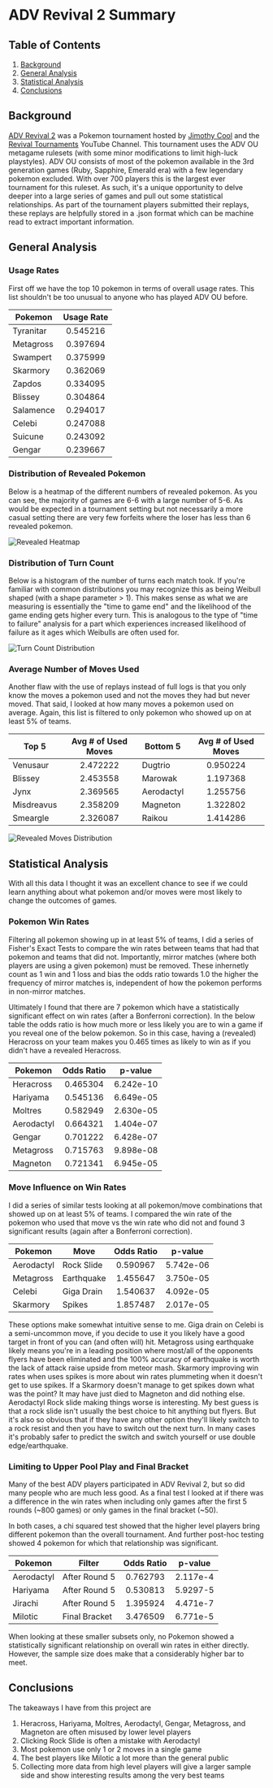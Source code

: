 # ADV Revival 2 Summary


## Table of Contents
1. [Background](#background)
2. [General Analysis](#general-analysis)
3. [Statistical Analysis](#statistical-analysis)
4. [Conclusions](#conclusions)


## Background
[ADV Revival 2](https://youtu.be/mPNWXh-YwJE?si=dD1SDCZ0zD9bS984) was a Pokemon tournament hosted by [Jimothy Cool](https://www.youtube.com/@jimothycool) and the [Revival Tournaments](https://www.youtube.com/@RevivalTournaments) YouTube Channel. This tournament uses the ADV OU metagame rulesets (with some minor modifications to limit high-luck playstyles). ADV OU consists of most of the pokemon available in the 3rd generation games (Ruby, Sapphire, Emerald era) with a few legendary pokemon excluded. With over 700 players this is the largest ever tournament for this ruleset. As such, it's a unique opportunity to delve deeper into a large series of games and pull out some statistical relationships. As part of the tournament players submitted their replays, these replays are helpfully stored in a .json format which can be machine read to extract important information.


## General Analysis


### Usage Rates


First off we have the top 10 pokemon in terms of overall usage rates. This list shouldn't be too unusual to anyone who has played ADV OU before.


|  Pokemon  | Usage Rate |
|-----------|:----------:|
| Tyranitar |   0.545216 |
| Metagross |   0.397694 |
|  Swampert |   0.375999 |
|  Skarmory |   0.362069 |
|    Zapdos |   0.334095 |
|   Blissey |   0.304864 |
| Salamence |   0.294017 |
|    Celebi |   0.247088 |
|   Suicune |   0.243092 |
|    Gengar |   0.239667 |


### Distribution of Revealed Pokemon


Below is a heatmap of the different numbers of revealed pokemon. As you can see, the majority of games are 6-6 with a large number of 5-6. As would be expected in a tournament setting but not necessarily a more casual setting there are very few forfeits where the loser has less than 6 revealed pokemon.


![Revealed Heatmap](./data/teammate_count_heatmap.png)


### Distribution of Turn Count


Below is a histogram of the number of turns each match took. If you're familiar with common distributions you may recognize this as being Weibull shaped (with a shape parameter > 1). This makes sense as what we are measuring is essentially the "time to game end" and the likelihood of the game ending gets higher every turn. This is analogous to the type of "time to failure" analysis for a part which experiences increased likelihood of failure as it ages which Weibulls are often used for.


![Turn Count Distribution](./data/turn_count_histogram.png)


### Average Number of Moves Used


Another flaw with the use of replays instead of full logs is that you only know the moves a pokemon used and not the moves they had but never moved. That said, I looked at how many moves a pokemon used on average. Again, this list is filtered to only pokemon who showed up on at least 5% of teams.


| Top 5      | Avg # of Used Moves | Bottom 5   | Avg # of Used Moves |
|------------|:-------------------:|------------|:-------------------:|
|   Venusaur |            2.472222 |    Dugtrio | 0.950224            |
|    Blissey |            2.453558 |    Marowak | 1.197368            |
|       Jynx |            2.369565 | Aerodactyl | 1.255756            |
| Misdreavus |            2.358209 |   Magneton | 1.322802            |
|   Smeargle |            2.326087 |     Raikou | 1.414286            |


![Revealed Moves Distribution](./data/revealed_moves.png)


## Statistical Analysis


With all this data I thought it was an excellent chance to see if we could learn anything about what pokemon and/or moves were most likely to change the outcomes of games.


### Pokemon Win Rates
Filtering all pokemon showing up in at least 5% of teams, I did a series of Fisher's Exact Tests to compare the win rates between teams that had that pokemon and teams that did not. Importantly, mirror matches (where both players are using a given pokemon) must be removed. These inhernetly count as 1 win and 1 loss and bias the odds ratio towards 1.0 the higher the frequency of mirror matches is, independent of how the pokemon performs in non-mirror matches.

Ultimately I found that there are 7 pokemon which have a statistically significant effect on win rates (after a Bonferroni correction). In the below table the odds ratio is how much more or less likely you are to win a game if you reveal one of the below pokemon. So in this case, having a (revealed) Heracross on your team makes you 0.465 times as likely to win as if you didn't have a revealed Heracross.


|  Pokemon   | Odds Ratio | p-value   |
|------------|:----------:|:---------:|
| Heracross  | 0.465304   | 6.242e-10 |
| Hariyama   | 0.545136   | 6.649e-05 |
| Moltres    | 0.582949   | 2.630e-05 |
| Aerodactyl | 0.664321   | 1.404e-07 |
| Gengar     | 0.701222   | 6.428e-07 |
| Metagross  | 0.715763   | 9.898e-08 |
| Magneton   | 0.721341   | 6.945e-05 |


### Move Influence on Win Rates
I did a series of similar tests looking at all pokemon/move combinations that showed up on at least 5% of teams. I compared the win rate of the pokemon who used that move vs the win rate who did not and found 3 significant results (again after a Bonferroni correction).


|  Pokemon   | Move       |Odds Ratio| p-value   |
|------------|------------|:--------:|:---------:|
| Aerodactyl | Rock Slide | 0.590967 | 5.742e-06 |
| Metagross  | Earthquake | 1.455647 | 3.750e-05 |
| Celebi     | Giga Drain | 1.540637 | 4.092e-05 |
| Skarmory   | Spikes     | 1.857487 | 2.017e-05 |


These options make somewhat intuitive sense to me. Giga drain on Celebi is a semi-uncommon move, if you decide to use it you likely have a good target in front of you can (and often will) hit. Metagross using earthquake likely means you're in a leading position where most/all of the opponents flyers have been eliminated and the 100% accuracy of earthquake is worth the lack of attack raise upside from meteor mash. Skarmory improving win rates when uses spikes is more about win rates plummeting when it doesn't get to use spikes. If a Skarmory doesn't manage to get spikes down what was the point? It may have just died to Magneton and did nothing else. Aerodactyl Rock slide making things worse is interesting. My best guess is that a rock slide isn't usually the best choice to hit anything but flyers. But it's also so obvious that if they have any other option they'll likely switch to a rock resist and then you have to switch out the next turn. In many cases it's probably safer to predict the switch and switch yourself or use double edge/earthquake.

### Limiting to Upper Pool Play and Final Bracket
Many of the best ADV players participated in ADV Revival 2, but so did many people who are much less good. As a final test I looked at if there was a difference in the win rates when including only games after the first 5 rounds (~800 games) or only games in the final bracket (~50).


In both cases, a chi squared test showed that the higher level players bring different pokemon than the overall tournament. And further post-hoc testing showed 4 pokemon for which that relationship was significant.


|  Pokemon   | Filter        |Odds Ratio| p-value  |
|------------|---------------|:--------:|:--------:|
| Aerodactyl | After Round 5 | 0.762793 | 2.117e-4 |
| Hariyama   | After Round 5 | 0.530813 | 5.9297-5 |
| Jirachi    | After Round 5 | 1.395924 | 4.471e-7 |
| Milotic    | Final Bracket | 3.476509 | 6.771e-5 |


When looking at these smaller subsets only, no Pokemon showed a statistically significant relationship on overall win rates in either directly. However, the sample size does make that a considerably higher bar to meet.


## Conclusions
The takeaways I have from this project are
1. Heracross, Hariyama, Moltres, Aerodactyl, Gengar, Metagross, and Magneton are often misused by lower level players
2. Clicking Rock Slide is often a mistake with Aerodactyl
3. Most pokemon use only 1 or 2 moves in a single game
4. The best players like Milotic a lot more than the general public
5. Collecting more data from high level players will give a larger sample side and show interesting results among the very best teams

